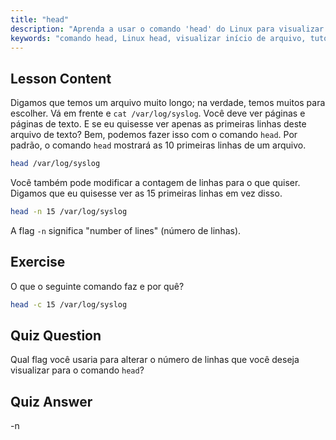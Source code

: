 ```yaml
---
title: "head"
description: "Aprenda a usar o comando 'head' do Linux para visualizar o início dos arquivos. Entenda opções como -n para contagem de linhas. Tutorial essencial de comando Linux."
keywords: "comando head, Linux head, visualizar início de arquivo, tutorial Linux, comandos Linux, Linux para iniciantes, head -n, guia Linux"
---
```


## Lesson Content

Digamos que temos um arquivo muito longo; na verdade, temos muitos para escolher. Vá em frente e `cat /var/log/syslog`. Você deve ver páginas e páginas de texto. E se eu quisesse ver apenas as primeiras linhas deste arquivo de texto? Bem, podemos fazer isso com o comando `head`. Por padrão, o comando `head` mostrará as 10 primeiras linhas de um arquivo.

```bash
head /var/log/syslog
```

Você também pode modificar a contagem de linhas para o que quiser. Digamos que eu quisesse ver as 15 primeiras linhas em vez disso.

```bash
head -n 15 /var/log/syslog
```

A flag `-n` significa "number of lines" (número de linhas).

## Exercise

O que o seguinte comando faz e por quê?

```bash
head -c 15 /var/log/syslog
```

## Quiz Question

Qual flag você usaria para alterar o número de linhas que você deseja visualizar para o comando `head`?

## Quiz Answer

-n

